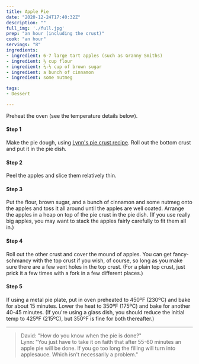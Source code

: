 ```yaml
---
title: Apple Pie
date: "2020-12-24T17:40:32Z"
description: ""
full_img: './full.jpg'
prep: "an hour (including the crust)"
cook: "an hour"
servings: "8"
ingredients:
- ingredient: 6-7 large tart apples (such as Granny Smiths)
- ingredient: ⅓ cup flour
- ingredient: ⅓-½ cup of brown sugar
- ingredient: a bunch of cinnamon
- ingredient: some nutmeg

tags:
- Dessert

---
```


Preheat the oven (see the temperature details below).

#### Step 1

Make the pie dough, using [Lynn's pie crust recipe](../pie-crust/). Roll out the bottom crust and put it in the pie dish. 

#### Step 2

Peel the apples and slice them relatively thin. 

#### Step 3

Put the flour, brown sugar, and a bunch of cinnamon and some nutmeg onto the apples and toss it all around until the apples are well coated. Arrange the apples in a heap on top of the pie crust in the pie dish. (If you use really big apples, you may want to stack the apples fairly carefully to fit them all in.) 

#### Step 4

Roll out the other crust and cover the mound of apples. You can get fancy-schmancy with the top crust if you wish, of course, so long as you make sure there are a few vent holes in the top crust. (For a plain top crust, just prick it a few times with a fork in a few different places.)

#### Step 5

If using a metal pie plate, put in oven preheated to 450ºF (230ºC) and bake for about 15 minutes. Lower the heat to 350ºF (175ºC) and bake for another 40-45 minutes. (If you're using a glass dish, you should reduce the initial temp to 425ºF (215ºC), but 350ºF is fine for both thereafter.)

<hr>

> David: "How do you know when the pie is done?"<br>Lynn: "You just have to take it on faith that after 55-60 minutes an apple pie will be done. If you go too long the filling will turn into applesauce. Which isn't necessarily a problem."